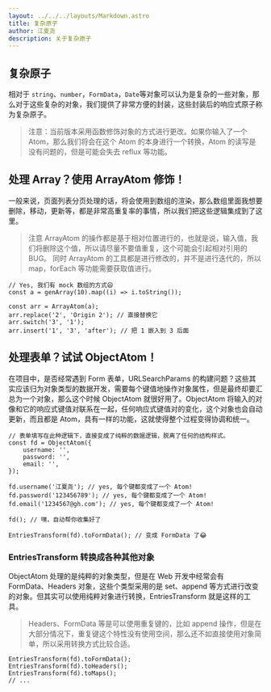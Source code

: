 ```yaml
---
layout: ../../../layouts/Markdown.astro
title: 复杂原子
author: 江夏尧
description: 关于复杂原子
---
```


## 复杂原子

相对于 `string`、`number`，`FormData`，`Date`等对象可以认为是复杂的一些对象，那么对于这些复杂的对象，我们提供了非常方便的封装，这些封装后的响应式原子称为复杂原子。

> 注意：当前版本采用函数修饰对象的方式进行更改。如果你输入了一个 Atom，那么我们将会在这个 Atom 的本身进行一个转换，Atom 的读写是没有问题的，但是可能会失去 reflux 等功能。

## 处理 Array？使用 ArrayAtom 修饰！

一般来说，页面列表分页处理的话，将会使用到数组的渲染，那么数组里面我想要删除，移动，更新等，都是非常高重复率的事情，所以我们把这些逻辑集成到了这里。

> 注意 ArrayAtom 的操作都是基于相对位置进行的，也就是说，输入值，我们将删除这个值，所以请尽量不要值重复，这个可能会引起相对引用的 BUG。
> 同时 ArrayAtom 的工具都是进行修改的，并不是进行迭代的，所以 map，forEach 等功能需要获取值进行。

```tsx
// Yes, 我们有 mock 数组的方式😄
const a = genArray(10).map((i) => i.toString());

const arr = ArrayAtom(a);
arr.replace('2', 'Origin 2'); // 直接替换它
arr.switch('3', '1');
arr.insert('1', '3', 'after'); // 把 1 嵌入到 3 后面
```

## 处理表单？试试 ObjectAtom！

在项目中，是否经常遇到 Form 表单，URLSearchParams 的构建问题？这些其实应该归为对象类型的数据开发，需要每个键值地操作对象属性，但是最终却要汇总为一个对象，那么这个时候 ObjectAtom 就很好用了。ObjectAtom 将输入的对像和它的响应式键值对联系在一起，任何响应式键值对的变化，这个对象也会自动更新，而且都是 Atom，具有一样的功能，这就使得整个过程变得协调和统一。

```tsx
// 表单填写在此种逻辑下，直接变成了纯粹的数据逻辑，脱离了任何的结构样式。
const fd = ObjectAtom({
    username: '',
    password: '',
    email: '',
});

fd.username('江夏尧'); // yes, 每个键都变成了一个 Atom!
fd.password('123456789'); // yes, 每个键都变成了一个 Atom!
fd.email('1234567@gh.com'); // yes, 每个键都变成了一个 Atom!

fd(); // 嘿，自动帮你收集好了

EntriesTransform(fd).toFormData(); // 变成 FormData 了😂
```

### EntriesTransform 转换成各种其他对象

ObjectAtom 处理的是纯粹的对象类型，但是在 Web 开发中经常会有 FormData、Headers 对象，这些个类型采用的是 set、append 等方式进行改变的对象。但其实可以使用纯粹对象进行转换，EntriesTransform 就是这样的工具。

> Headers、FormData 等是可以使用重复键的，比如 append 操作，但是在大部分情况下，重复键这个特性没有使用空间，那么还不如直接使用对象简单，所以采用转换方式比较合适。

```tsx
EntriesTransform(fd).toFormData();
EntriesTransform(fd).toHeaders();
EntriesTransform(fd).toMaps();
// ...
```
